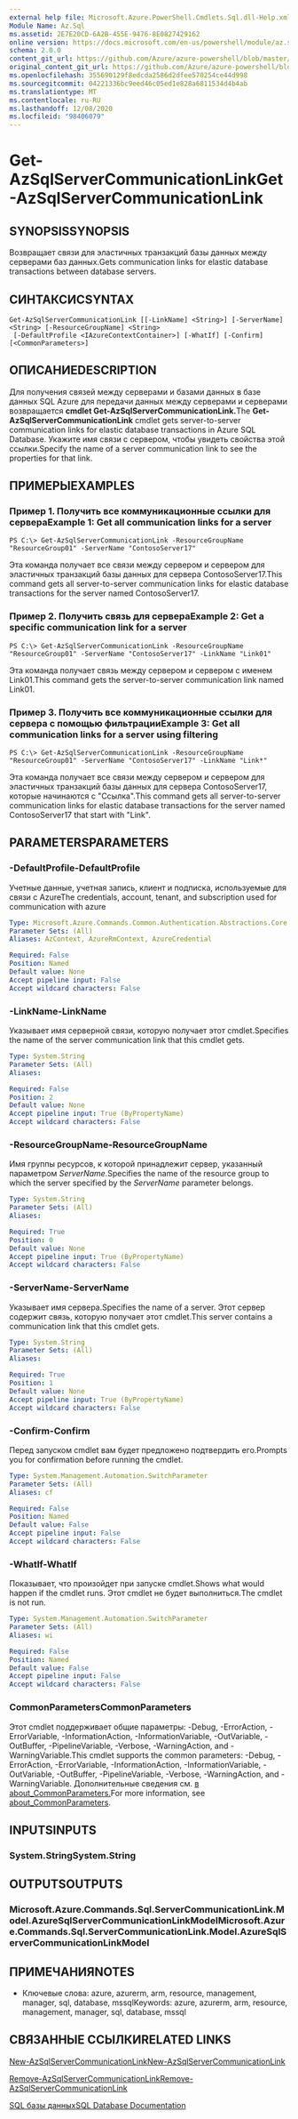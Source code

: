 ```yaml
---
external help file: Microsoft.Azure.PowerShell.Cmdlets.Sql.dll-Help.xml
Module Name: Az.Sql
ms.assetid: 2E7E20CD-6A2B-455E-9476-8E0827429162
online version: https://docs.microsoft.com/en-us/powershell/module/az.sql/get-azsqlservercommunicationlink
schema: 2.0.0
content_git_url: https://github.com/Azure/azure-powershell/blob/master/src/Sql/Sql/help/Get-AzSqlServerCommunicationLink.md
original_content_git_url: https://github.com/Azure/azure-powershell/blob/master/src/Sql/Sql/help/Get-AzSqlServerCommunicationLink.md
ms.openlocfilehash: 355690129f8edcda2586d2dfee570254ce44d998
ms.sourcegitcommit: 04221336bc9eed46c05ed1e828a6811534d4b4ab
ms.translationtype: MT
ms.contentlocale: ru-RU
ms.lasthandoff: 12/08/2020
ms.locfileid: "98406079"
---
```

# <span data-ttu-id="13a95-101">Get-AzSqlServerCommunicationLink</span><span class="sxs-lookup"><span data-stu-id="13a95-101">Get-AzSqlServerCommunicationLink</span></span>

## <span data-ttu-id="13a95-102">SYNOPSIS</span><span class="sxs-lookup"><span data-stu-id="13a95-102">SYNOPSIS</span></span>
<span data-ttu-id="13a95-103">Возвращает связи для эластичных транзакций базы данных между серверами баз данных.</span><span class="sxs-lookup"><span data-stu-id="13a95-103">Gets communication links for elastic database transactions between database servers.</span></span>

## <span data-ttu-id="13a95-104">СИНТАКСИС</span><span class="sxs-lookup"><span data-stu-id="13a95-104">SYNTAX</span></span>

```
Get-AzSqlServerCommunicationLink [[-LinkName] <String>] [-ServerName] <String> [-ResourceGroupName] <String>
 [-DefaultProfile <IAzureContextContainer>] [-WhatIf] [-Confirm] [<CommonParameters>]
```

## <span data-ttu-id="13a95-105">ОПИСАНИЕ</span><span class="sxs-lookup"><span data-stu-id="13a95-105">DESCRIPTION</span></span>
<span data-ttu-id="13a95-106">Для получения связей между серверами и базами данных в базе данных SQL Azure для передачи данных между серверами и серверами возвращается **cmdlet Get-AzSqlServerCommunicationLink.**</span><span class="sxs-lookup"><span data-stu-id="13a95-106">The **Get-AzSqlServerCommunicationLink** cmdlet gets server-to-server communication links for elastic database transactions in Azure SQL Database.</span></span>
<span data-ttu-id="13a95-107">Укажите имя связи с сервером, чтобы увидеть свойства этой ссылки.</span><span class="sxs-lookup"><span data-stu-id="13a95-107">Specify the name of a server communication link to see the properties for that link.</span></span>

## <span data-ttu-id="13a95-108">ПРИМЕРЫ</span><span class="sxs-lookup"><span data-stu-id="13a95-108">EXAMPLES</span></span>

### <span data-ttu-id="13a95-109">Пример 1. Получить все коммуникационные ссылки для сервера</span><span class="sxs-lookup"><span data-stu-id="13a95-109">Example 1: Get all communication links for a server</span></span>
```
PS C:\> Get-AzSqlServerCommunicationLink -ResourceGroupName "ResourceGroup01" -ServerName "ContosoServer17"
```

<span data-ttu-id="13a95-110">Эта команда получает все связи между сервером и сервером для эластичных транзакций базы данных для сервера ContosoServer17.</span><span class="sxs-lookup"><span data-stu-id="13a95-110">This command gets all server-to-server communication links for elastic database transactions for the server named ContosoServer17.</span></span>

### <span data-ttu-id="13a95-111">Пример 2. Получить связь для сервера</span><span class="sxs-lookup"><span data-stu-id="13a95-111">Example 2: Get a specific communication link for a server</span></span>
```
PS C:\> Get-AzSqlServerCommunicationLink -ResourceGroupName "ResourceGroup01" -ServerName "ContosoServer17" -LinkName "Link01"
```

<span data-ttu-id="13a95-112">Эта команда получает связь между сервером и сервером с именем Link01.</span><span class="sxs-lookup"><span data-stu-id="13a95-112">This command gets the server-to-server communication link named Link01.</span></span>

### <span data-ttu-id="13a95-113">Пример 3. Получить все коммуникационные ссылки для сервера с помощью фильтрации</span><span class="sxs-lookup"><span data-stu-id="13a95-113">Example 3: Get all communication links for a server using filtering</span></span>
```
PS C:\> Get-AzSqlServerCommunicationLink -ResourceGroupName "ResourceGroup01" -ServerName "ContosoServer17" -LinkName "Link*"
```

<span data-ttu-id="13a95-114">Эта команда получает все связи между сервером и сервером для эластичных транзакций базы данных для сервера ContosoServer17, которые начинаются с "Ссылка".</span><span class="sxs-lookup"><span data-stu-id="13a95-114">This command gets all server-to-server communication links for elastic database transactions for the server named ContosoServer17 that start with "Link".</span></span>

## <span data-ttu-id="13a95-115">PARAMETERS</span><span class="sxs-lookup"><span data-stu-id="13a95-115">PARAMETERS</span></span>

### <span data-ttu-id="13a95-116">-DefaultProfile</span><span class="sxs-lookup"><span data-stu-id="13a95-116">-DefaultProfile</span></span>
<span data-ttu-id="13a95-117">Учетные данные, учетная запись, клиент и подписка, используемые для связи с Azure</span><span class="sxs-lookup"><span data-stu-id="13a95-117">The credentials, account, tenant, and subscription used for communication with azure</span></span>

```yaml
Type: Microsoft.Azure.Commands.Common.Authentication.Abstractions.Core.IAzureContextContainer
Parameter Sets: (All)
Aliases: AzContext, AzureRmContext, AzureCredential

Required: False
Position: Named
Default value: None
Accept pipeline input: False
Accept wildcard characters: False
```

### <span data-ttu-id="13a95-118">-LinkName</span><span class="sxs-lookup"><span data-stu-id="13a95-118">-LinkName</span></span>
<span data-ttu-id="13a95-119">Указывает имя серверной связи, которую получает этот cmdlet.</span><span class="sxs-lookup"><span data-stu-id="13a95-119">Specifies the name of the server communication link that this cmdlet gets.</span></span>

```yaml
Type: System.String
Parameter Sets: (All)
Aliases:

Required: False
Position: 2
Default value: None
Accept pipeline input: True (ByPropertyName)
Accept wildcard characters: False
```

### <span data-ttu-id="13a95-120">-ResourceGroupName</span><span class="sxs-lookup"><span data-stu-id="13a95-120">-ResourceGroupName</span></span>
<span data-ttu-id="13a95-121">Имя группы ресурсов, к которой принадлежит сервер, указанный параметром *ServerName.*</span><span class="sxs-lookup"><span data-stu-id="13a95-121">Specifies the name of the resource group to which the server specified by the *ServerName* parameter belongs.</span></span>

```yaml
Type: System.String
Parameter Sets: (All)
Aliases:

Required: True
Position: 0
Default value: None
Accept pipeline input: True (ByPropertyName)
Accept wildcard characters: False
```

### <span data-ttu-id="13a95-122">-ServerName</span><span class="sxs-lookup"><span data-stu-id="13a95-122">-ServerName</span></span>
<span data-ttu-id="13a95-123">Указывает имя сервера.</span><span class="sxs-lookup"><span data-stu-id="13a95-123">Specifies the name of a server.</span></span>
<span data-ttu-id="13a95-124">Этот сервер содержит связь, которую получает этот cmdlet.</span><span class="sxs-lookup"><span data-stu-id="13a95-124">This server contains a communication link that this cmdlet gets.</span></span>

```yaml
Type: System.String
Parameter Sets: (All)
Aliases:

Required: True
Position: 1
Default value: None
Accept pipeline input: True (ByPropertyName)
Accept wildcard characters: False
```

### <span data-ttu-id="13a95-125">-Confirm</span><span class="sxs-lookup"><span data-stu-id="13a95-125">-Confirm</span></span>
<span data-ttu-id="13a95-126">Перед запуском cmdlet вам будет предложено подтвердить его.</span><span class="sxs-lookup"><span data-stu-id="13a95-126">Prompts you for confirmation before running the cmdlet.</span></span>

```yaml
Type: System.Management.Automation.SwitchParameter
Parameter Sets: (All)
Aliases: cf

Required: False
Position: Named
Default value: False
Accept pipeline input: False
Accept wildcard characters: False
```

### <span data-ttu-id="13a95-127">-WhatIf</span><span class="sxs-lookup"><span data-stu-id="13a95-127">-WhatIf</span></span>
<span data-ttu-id="13a95-128">Показывает, что произойдет при запуске cmdlet.</span><span class="sxs-lookup"><span data-stu-id="13a95-128">Shows what would happen if the cmdlet runs.</span></span>
<span data-ttu-id="13a95-129">Этот cmdlet не будет выполниться.</span><span class="sxs-lookup"><span data-stu-id="13a95-129">The cmdlet is not run.</span></span>

```yaml
Type: System.Management.Automation.SwitchParameter
Parameter Sets: (All)
Aliases: wi

Required: False
Position: Named
Default value: False
Accept pipeline input: False
Accept wildcard characters: False
```

### <span data-ttu-id="13a95-130">CommonParameters</span><span class="sxs-lookup"><span data-stu-id="13a95-130">CommonParameters</span></span>
<span data-ttu-id="13a95-131">Этот cmdlet поддерживает общие параметры: -Debug, -ErrorAction, -ErrorVariable, -InformationAction, -InformationVariable, -OutVariable, -OutBuffer, -PipelineVariable, -Verbose, -WarningAction, and -WarningVariable.</span><span class="sxs-lookup"><span data-stu-id="13a95-131">This cmdlet supports the common parameters: -Debug, -ErrorAction, -ErrorVariable, -InformationAction, -InformationVariable, -OutVariable, -OutBuffer, -PipelineVariable, -Verbose, -WarningAction, and -WarningVariable.</span></span> <span data-ttu-id="13a95-132">Дополнительные сведения см. [в about_CommonParameters.](http://go.microsoft.com/fwlink/?LinkID=113216)</span><span class="sxs-lookup"><span data-stu-id="13a95-132">For more information, see [about_CommonParameters](http://go.microsoft.com/fwlink/?LinkID=113216).</span></span>

## <span data-ttu-id="13a95-133">INPUTS</span><span class="sxs-lookup"><span data-stu-id="13a95-133">INPUTS</span></span>

### <span data-ttu-id="13a95-134">System.String</span><span class="sxs-lookup"><span data-stu-id="13a95-134">System.String</span></span>

## <span data-ttu-id="13a95-135">OUTPUTS</span><span class="sxs-lookup"><span data-stu-id="13a95-135">OUTPUTS</span></span>

### <span data-ttu-id="13a95-136">Microsoft.Azure.Commands.Sql.ServerCommunicationLink.Model.AzureSqlServerCommunicationLinkModel</span><span class="sxs-lookup"><span data-stu-id="13a95-136">Microsoft.Azure.Commands.Sql.ServerCommunicationLink.Model.AzureSqlServerCommunicationLinkModel</span></span>

## <span data-ttu-id="13a95-137">ПРИМЕЧАНИЯ</span><span class="sxs-lookup"><span data-stu-id="13a95-137">NOTES</span></span>
* <span data-ttu-id="13a95-138">Ключевые слова: azure, azurerm, arm, resource, management, manager, sql, database, mssql</span><span class="sxs-lookup"><span data-stu-id="13a95-138">Keywords: azure, azurerm, arm, resource, management, manager, sql, database, mssql</span></span>

## <span data-ttu-id="13a95-139">СВЯЗАННЫЕ ССЫЛКИ</span><span class="sxs-lookup"><span data-stu-id="13a95-139">RELATED LINKS</span></span>

[<span data-ttu-id="13a95-140">New-AzSqlServerCommunicationLink</span><span class="sxs-lookup"><span data-stu-id="13a95-140">New-AzSqlServerCommunicationLink</span></span>](./New-AzSqlServerCommunicationLink.md)

[<span data-ttu-id="13a95-141">Remove-AzSqlServerCommunicationLink</span><span class="sxs-lookup"><span data-stu-id="13a95-141">Remove-AzSqlServerCommunicationLink</span></span>](./Remove-AzSqlServerCommunicationLink.md)

[<span data-ttu-id="13a95-142">SQL базы данных</span><span class="sxs-lookup"><span data-stu-id="13a95-142">SQL Database Documentation</span></span>](https://docs.microsoft.com/azure/sql-database/)
